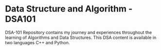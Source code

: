 # Data Structure and Algorithm - DSA101

DSA-101 Repository contains my journey and experiences throughout the learning of Algorithms and Data Structures. 
This DSA content is available in two languages C++ and Python.
